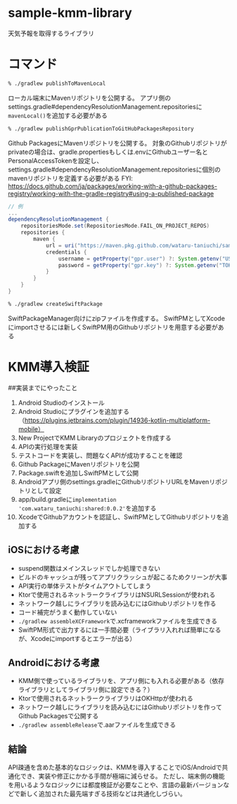 # sample-kmm-library
天気予報を取得するライブラリ

# コマンド
```sh
% ./gradlew publishToMavenLocal 
```
ローカル端末にMavenリポジトリを公開する。
アプリ側のsettings.gradle#dependencyResolutionManagement.repositoriesに`mavenLocal()`を追加する必要がある

```sh
% ./gradlew publishGprPublicationToGitHubPackagesRepository 
```
Github PackagesにMavenリポジトリを公開する。
対象のGithubリポジトリがprivateの場合は、gradle.propertiesもしくは.envにGithubユーザー名とPersonalAccessTokenを設定し、
settings.gradle#dependencyResolutionManagement.repositoriesに個別のmavenリポジトリを定義する必要がある
FYI: https://docs.github.com/ja/packages/working-with-a-github-packages-registry/working-with-the-gradle-registry#using-a-published-package
```gradle
// 例
...
dependencyResolutionManagement {
    repositoriesMode.set(RepositoriesMode.FAIL_ON_PROJECT_REPOS)
    repositories {
        maven {
            url = uri("https://maven.pkg.github.com/wataru-taniuchi/sample-kmm-library")
            credentials {
                username = getProperty("gpr.user") ?: System.getenv("USERNAME")
                password = getProperty("gpr.key") ?: System.getenv("TOKEN")
            }
        }
    }
}
```

```sh
% ./gradlew createSwiftPackage 
```
SwiftPackageManager向けにzipファイルを作成する。
SwiftPMとしてXcodeにimportさせるには新しくSwiftPM用のGithubリポジトリを用意する必要がある

# KMM導入検証
##実装までにやったこと
1. Android Studioのインストール
2. Android Studioにプラグインを追加する（https://plugins.jetbrains.com/plugin/14936-kotlin-multiplatform-mobile）
3. New ProjectでKMM Libraryのプロジェクトを作成する
4. APIの実行処理を実装
5. テストコードを実装し、問題なくAPIが成功することを確認
6. Github PackageにMavenリポジトリを公開
7. Package.swiftを追加しSwiftPMとして公開
8. Androidアプリ側のsettings.gradleにGithubリポジトリURLをMavenリポジトリとして設定
9. app/build.gradleに`implementation 'com.wataru_taniuchi:shared:0.0.2'`を追加する
10. XcodeでGithubアカウントを認証し、SwiftPMとしてGithubリポジトリを追加する


## iOSにおける考慮
- suspend関数はメインスレッドでしか処理できない
- ビルドのキャッシュが残ってアプリクラッシュが起こるためクリーンが大事
- API実行の単体テストがタイムアウトしてしまう
- Ktorで使用されるネットラークライブラリはNSURLSessionが使われる
- ネットワーク越しにライブラリを読み込むにはGithubリポジトリを作る
- コード補完がうまく動作していない
- `./gradlew assembleXCFramework`で.xcframeworkファイルを生成できる
- SwiftPM形式で出力するには一手間必要（ライブラリ入れれば簡単になるが、Xcodeにimportするとエラーが出る）


## Androidにおける考慮
- KMM側で使っているライブラリを、アプリ側にも入れる必要がある（依存ライブラリとしてライブラリ側に設定できる？）
- Ktorで使用されるネットラークライブラリはOKHttpが使われる
- ネットワーク越しにライブラリを読み込むにはGithubリポジトリを作ってGithub Packagesで公開する
- `./gradlew assembleRelease`で.aarファイルを生成できる

## 結論
API疎通を含めた基本的なロジックは、KMMを導入することでiOS/Androidで共通化でき、実装や修正にかかる手間が極端に減らせる。
ただし、端末側の機能を用いるようなロジックには都度検証が必要なことや、言語の最新バージョンなどで新しく追加された最先端すぎる技術などは共通化しづらい。
